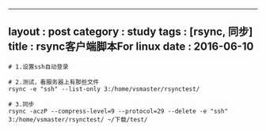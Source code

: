 
---
layout : post
category : study
tags : [rsync, 同步]
title : rsync客户端脚本For linux
date : 2016-06-10
---


    # 1.设置ssh自动登录
    
    # 2.测试，看服务器上有那些文件
    rsync -e "ssh" --list-only 3:/home/vsmaster/rsynctest/
    
    # 3.同步
    rsync -aczP --compress-level=9 --protocol=29 --delete -e "ssh" 3:/home/vsmaster/rsynctest/ ~/下载/test/
